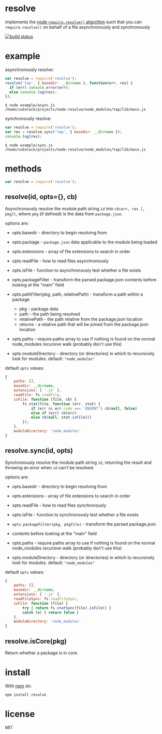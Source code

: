 # resolve

implements the [node `require.resolve()`
algorithm](http://nodejs.org/docs/v0.4.8/api/all.html#all_Together...)
such that you can `require.resolve()` on behalf of a file asynchronously and
synchronously

[![build status](https://secure.travis-ci.org/substack/node-resolve.png)](http://travis-ci.org/substack/node-resolve)

# example

asynchronously resolve:

```js
var resolve = require('resolve');
resolve('tap', { basedir: __dirname }, function(err, res) {
  if (err) console.error(err);
  else console.log(res);
});
```

```
$ node example/async.js
/home/substack/projects/node-resolve/node_modules/tap/lib/main.js
```

synchronously resolve:

```js
var resolve = require('resolve');
var res = resolve.sync('tap', { basedir: __dirname });
console.log(res);
```

```
$ node example/sync.js
/home/substack/projects/node-resolve/node_modules/tap/lib/main.js
```

# methods

```js
var resolve = require('resolve');
```

## resolve(id, opts={}, cb)

Asynchronously resolve the module path string `id` into `cb(err, res [, pkg])`, where `pkg` (if defined) is the data from `package.json`.

options are:

- opts.basedir - directory to begin resolving from

- opts.package - `package.json` data applicable to the module being loaded

- opts.extensions - array of file extensions to search in order

- opts.readFile - how to read files asynchronously

- opts.isFile - function to asynchronously test whether a file exists

- opts.packageFilter - transform the parsed package.json contents before looking
  at the "main" field

- opts.pathFilter(pkg, path, relativePath) - transform a path within a package

  - pkg - package data
  - path - the path being resolved
  - relativePath - the path relative from the package.json location
  - returns - a relative path that will be joined from the package.json location

- opts.paths - require.paths array to use if nothing is found on the normal
  node_modules recursive walk (probably don't use this)

- opts.moduleDirectory - directory (or directories) in which to recursively look for modules. default: `"node_modules"`

default `opts` values:

```javascript
{
    paths: [],
    basedir: __dirname,
    extensions: [ '.js' ],
    readFile: fs.readFile,
    isFile: function (file, cb) {
        fs.stat(file, function (err, stat) {
            if (err && err.code === 'ENOENT') cb(null, false)
            else if (err) cb(err)
            else cb(null, stat.isFile())
        });
    },
    moduleDirectory: 'node_modules'
}
```

## resolve.sync(id, opts)

Synchronously resolve the module path string `id`, returning the result and
throwing an error when `id` can't be resolved.

options are:

- opts.basedir - directory to begin resolving from

- opts.extensions - array of file extensions to search in order

- opts.readFile - how to read files synchronously

- opts.isFile - function to synchronously test whether a file exists

- `opts.packageFilter(pkg, pkgfile)` - transform the parsed package.json
- contents before looking at the "main" field

- opts.paths - require.paths array to use if nothing is found on the normal
  node_modules recursive walk (probably don't use this)

- opts.moduleDirectory - directory (or directories) in which to recursively look for modules. default: `"node_modules"`

default `opts` values:

```javascript
{
    paths: [],
    basedir: __dirname,
    extensions: [ '.js' ],
    readFileSync: fs.readFileSync,
    isFile: function (file) {
        try { return fs.statSync(file).isFile() }
        catch (e) { return false }
    },
    moduleDirectory: 'node_modules'
}
```

## resolve.isCore(pkg)

Return whether a package is in core.

# install

With [npm](https://npmjs.org) do:

```
npm install resolve
```

# license

MIT
